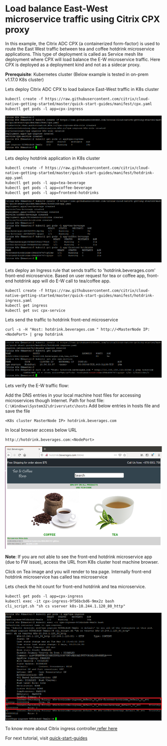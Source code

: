 # Load balance East-West microservice traffic using Citrix CPX proxy
In this example, the Citrix ADC CPX (a containerized form-factor) is used to route the East West traffic between tea and coffee hotdrink microservice applications.
This type of deployment is called as Service mesh lite deployment where CPX will load balance the E-W microservice traffic. Here CPX is deployed as a deployment kind and not as a sidecar proxy.

**Prerequisite**: Kubernetes cluster (Below example is tested in on-prem v1.17.0 K8s cluster)

Lets deploy Citrix ADC CPX to load balance East-West traffic in K8s cluster
```
kubectl create -f https://raw.githubusercontent.com/citrix/cloud-native-getting-started/master/quick-start-guides/manifest/cpx.yaml
kubectl get pods -l app=cpx-ingress
```
![tier2-cic](images/tier2-cpx.png)

Lets deploy hotdrink application in K8s cluster
```
kubectl create -f https://raw.githubusercontent.com/citrix/cloud-native-getting-started/master/quick-start-guides/manifest/hotdrink-app.yaml
kubectl get pods -l app=tea-beverage
kubectl get pods -l app=coffee-beverage
kubectl get pods -l app=frontend-hotdrinks
```
![hotdrink-app](images/hotdrink-app.PNG)

Lets deploy an Ingress rule that sends traffic to 'hotdrink.beverages.com' front-end microservice. Based on user request for tea or coffee app, front-end hotdrink app will do E-W call to tea/coffee app.
```
kubectl create -f https://raw.githubusercontent.com/citrix/cloud-native-getting-started/master/quick-start-guides/manifest/hotdrink-ingress.yaml
kubectl get ingress
kubectl get svc cpx-service
```

Lets send the traffic to hotdrink front-end microservice
```
curl -s -H "Host: hotdrink.beverages.com " http://<MasterNode IP:<NodePort> | grep hotdrink
```

![hotdrink-ingress](images/hotdrink-ingress.PNG)

Lets verify the E-W traffic flow:

Add the DNS entries in your local machine host files for accessing microservices though Internet.
Path for host file: ``C:\Windows\System32\drivers\etc\hosts``
Add below entries in hosts file and save the file

```
<K8s cluster MasterNode IP> hotdrink.beverages.com
```
In local browser access below URL
```
http://hotdrink.beverages.com:<NodePort>
```
![hotdrink-GUI](images/hotdrink-GUI.png)

**Note**: If you are not able to see the front-end hotdrink microservice app (due to FW issue), access the URL from K8s cluster host machine browser.

Click on Tea image and you will render to tea page. Internally front-end hotdrink microservice has called tea microservice

Lets check the hit count for front-end hotdrink and tea microservice.

```
kubectl get pods -l app=cpx-ingress
kubectl exec -it cpx-ingress-9f56bcbd6-9mx2z bash
cli_script.sh "sh cs vserver k8s-10.244.1.120_80_http"
```
![hotdrink-apphit-count](images/hotdrink-apphit-count.PNG)

To know more about Citrix ingress controller,[refer here](https://github.com/citrix/citrix-k8s-ingress-controller)

For next tutorial, visit [quick-start-guides](https://github.com/citrix/cloud-native-getting-started/tree/master/quick-start-guides)
